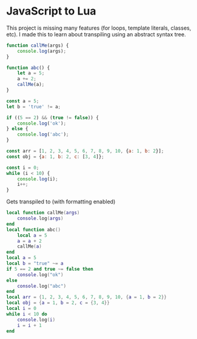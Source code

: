 # JavaScript to Lua

This project is missing many features (for loops, template literals, classes, etc). I made this to learn about transpiling using an abstract syntax tree.

```javascript
function callMe(args) {
    console.log(args);
}

function abc() {
    let a = 5;
    a += 2;
    callMe(a);
}

const a = 5;
let b = 'true' != a;

if ((5 == 2) && (true != false)) {
    console.log('ok');
} else {
    console.log('abc');
}

const arr = [1, 2, 3, 4, 5, 6, 7, 8, 9, 10, {a: 1, b: 2}];
const obj = {a: 1, b: 2, c: [3, 4]};

const i = 0;
while (i < 10) {
    console.log(i);
    i++;
}
```
Gets transpiled to (with formatting enabled)
```lua
local function callMe(args)
    console.log(args)
end
local function abc()
    local a = 5
    a = a + 2
    callMe(a)
end
local a = 5
local b = "true" ~= a
if 5 == 2 and true ~= false then
    console.log("ok")
else
    console.log("abc")
end
local arr = {1, 2, 3, 4, 5, 6, 7, 8, 9, 10, {a = 1, b = 2}}
local obj = {a = 1, b = 2, c = {3, 4}}
local i = 0
while i < 10 do
    console.log(i)
    i = i + 1
end
```
